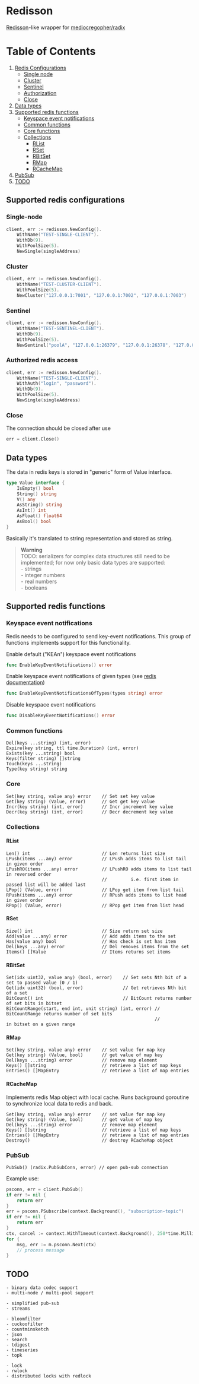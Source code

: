# Redisson

[Redisson](https://github.com/redisson/redisson)-like wrapper 
for [mediocregopher/radix](https://github.com/mediocregopher/radix)

# Table of Contents
1. [Redis Configurations](#connection)
   - [Single node](#single.node.connection)
   - [Cluster](#clustered.connection)
   - [Sentinel](#sentinel.connection)
   - [Authorization](#authorized.access.connection)
   - [Close](#close.connection)
2. [Data types](#data-types)
3. [Supported redis functions](#supported.functions)
   - [Keyspace event notifications](#supported.functions.ksn)
   - [Common functions](#supported.functions.common)
   - [Core functions](#supported.functions.core)
   - [Collections](#supported.functions.collections)
     - [RList](#supported.functions.collections.rlist)
     - [RSet](#supported.functions.collections.rset)
     - [RBitSet](#supported.functions.collections.rbitset)
     - [RMap](#supported.functions.collections.rmap)
     - [RCacheMap](#supported.functions.collections.rcachemap)
4. [PubSub](#supported.functions.pubsub)
5. [TODO](#todo)


## Supported redis configurations<a name="connection"></a>
### Single-node<a name="single.node.connection"></a>
```go
client, err := redisson.NewConfig().
    WithName("TEST-SINGLE-CLIENT").
    WithDb(9).
    WithPoolSize(5).
    NewSingle(singleAddress)
```
### Cluster<a name="clustered.connection"></a>
```go
client, err := redisson.NewConfig().
    WithName("TEST-CLUSTER-CLIENT").
    WithPoolSize(5).
    NewCluster("127.0.0.1:7001", "127.0.0.1:7002", "127.0.0.1:7003")
```
### Sentinel<a name="sentinel.connection"></a>
```go
client, err := redisson.NewConfig().
    WithName("TEST-SENTINEL-CLIENT").
    WithDb(9).
    WithPoolSize(5).
    NewSentinel("poolA", "127.0.0.1:26379", "127.0.0.1:26378", "127.0.0.1:26377")
```
### Authorized redis access<a name="authorized.access.connection"></a>
```go
client, err := redisson.NewConfig().
    WithName("TEST-SINGLE-CLIENT").
    WithAuth("login", "password").
    WithDb(9).
    WithPoolSize(5).
    NewSingle(singleAddress)
```
### Close<a name="close.connection"></a>
The connection should be closed after use
```go
err = client.Close()
```
## Data types<a name="data-types"></a>
The data in redis keys is stored in "generic" form of Value interface.
```go
type Value interface {
	IsEmpty() bool
	String() string
	V() any
	AsString() string
	AsInt() int
	AsFloat() float64
	AsBool() bool
}
```
Basically it's translated to string representation and stored as string.

> __Warning__
<br>TODO: serializers for complex data structures still need to be implemented; 
for now only basic data types are supported:
<br>- strings
<br>- integer numbers
<br>- real numbers
<br>- booleans
## Supported redis functions<a name="supported.functions"></a>
### Keyspace event notifications<a name="supported.functions.ksn"></a>
Redis needs to be configured to send key-event notifications. 
This group of functions implements support for this functionality. 

Enable default ("KEAn") keyspace event notifications
```go
func EnableKeyEventNotifications() error
```

Enable keyspace event notifications of given types (see [redis documentation](https://redis.io/docs/manual/keyspace-notifications/#Configuration))
```go
func EnableKeyEventNotificationsOfTypes(types string) error
```

Disable keyspace event notifications
```go
func DisableKeyEventNotifications() error
```
### Common functions<a name="supported.functions.common"></a>
	Del(keys ...string) (int, error)
	Expire(key string, ttl time.Duration) (int, error)
	Exists(key ...string) bool
	Keys(filter string) []string
	Touch(keys ...string)
	Type(key string) string
### Core<a name="supported.functions.core"></a>
	Set(key string, value any) error    // Set set key value
	Get(key string) (Value, error)      // Get get key value
	Incr(key string) (int, error)       // Incr increment key value
	Decr(key string) (int, error)       // Decr decrement key value
### Collections<a name="supported.functions.collections"></a>
#### RList<a name="supported.functions.collections.rlist"></a>
	Len() int                           // Len returns list size
	LPush(items ...any) error           // LPush adds items to list tail in given order
	LPushRO(items ...any) error 	    // LPushRO adds items to list tail in reversed order
                                   	    //         i.e. first item in passed list will be added last
	LPop() (Value, error) 	            // LPop get item from list tail
	RPush(items ...any) error           // RPush adds items to list head in given order
	RPop() (Value, error)               // RPop get item from list head
#### RSet<a name="supported.functions.collections.rset"></a>
	Size() int                          // Size return set size
	Add(value ...any) error             // Add adds items to the set
	Has(value any) bool                 // Has check is set has item
	Del(keys ...any) error              // Del removes items from the set
	Items() []Value                     // Items returns set items
#### RBitSet<a name="supported.functions.collections.rbitset"></a>
	Set(idx uint32, value any) (bool, error)    // Set sets Nth bit of a set to passed value (0 / 1)
	Get(idx uint32) (bool, error)               // Get retrieves Nth bit of a set
	BitCount() int                              // BitCount returns number of set bits in bitset
	BitCountRange(start, end int, unit string) (int, error) // BitCountRange returns number of set bits 
                                                            //               in bitset on a given range
#### RMap<a name="supported.functions.collections.rmap"></a>
	Set(key string, value any) error    // set value for map key
	Get(key string) (Value, bool)       // get value of map key
	Del(keys ...string) error           // remove map element
	Keys() []string                     // retrieve a list of map keys
	Entries() []MapEntry                // retrieve a list of map entries
#### RCacheMap<a name="supported.functions.collections.rcachemap"></a>
Implements redis Map object with local cache. Runs background goroutine to synchronize local data to redis and back.

	Set(key string, value any) error    // set value for map key
	Get(key string) (Value, bool)       // get value of map key
	Del(keys ...string) error           // remove map element
	Keys() []string                     // retrieve a list of map keys
	Entries() []MapEntry                // retrieve a list of map entries
    Destroy()                           // destroy RCacheMap object
### PubSub<a name="supported.functions.pubsub"></a>
	PubSub() (radix.PubSubConn, error) // open pub-sub connection

Example use:
```go
psconn, err = client.PubSub()
if err != nil {
    return err
}
err = psconn.PSubscribe(context.Background(), "subscription-topic")
if err != nil {
    return err
}
ctx, cancel := context.WithTimeout(context.Background(), 250*time.Millisecond)
for {
    msg, err := m.psconn.Next(ctx)
    // process message
}
```
## TODO<a name="todo"></a>
```
- binary data codec support
- multi-node / multi-pool support

- simplified pub-sub
- streams

- bloomfilter
- cuckoofilter
- countminsketch
- json
- search
- tdigest
- timeseries
- topk

- lock
- rwlock
- distributed locks with redlock
```
